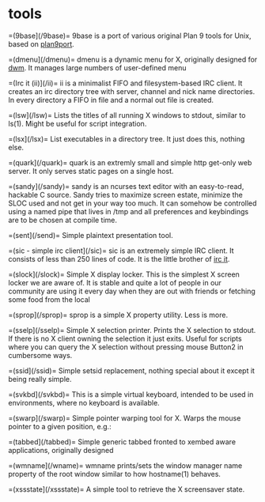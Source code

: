 tools
=====

=(9base](/9base)=
    9base is a port of various original Plan 9 tools for Unix, based on
[plan9port](http://swtch.com/plan9port/).

=(dmenu](/dmenu)=
    dmenu is a dynamic menu for X, originally designed for
[dwm](http://dwm.suckless.org/). It manages large numbers of user-defined menu

=(Irc it (ii)](/ii)=
    ii is a minimalist FIFO and filesystem-based IRC client. It creates an irc directory tree with server, channel and nick name directories. In every directory a FIFO in file and a normal out file is created.

=(lsw](/lsw)=
    Lists the titles of all running X windows to stdout, similar to ls(1). Might be
useful for script integration.

=(lsx](/lsx)=
    List executables in a directory tree. It just does this, nothing else.

=(quark](/quark)=
    quark is an extremly small and simple http get-only web server. It only serves static pages on a single host.

=(sandy](/sandy)=
    sandy is an ncurses text editor with an easy-to-read, hackable C source. Sandy tries to maximize screen estate, minimize the SLOC used and not get in your way too much. It can somehow be controlled using a named pipe that lives in /tmp and all preferences and keybindings are to be chosen at compile time.

=(sent](/send)=
    Simple plaintext presentation tool.

=(sic - simple irc client](/sic)=
    sic is an extremely simple IRC client. It consists of less than 250 lines of code. It is the little brother of [irc it](/ii).

=(slock](/slock)=
    Simple X display locker. This is the simplest X screen locker we are
aware of. It is stable and quite a lot of people in our community are using it
every day when they are out with friends or fetching some food from the local

=(sprop](/sprop)=
    sprop is a simple X property utility. Less is more.

=(sselp](/sselp)=
    Simple X selection printer. Prints the X selection to stdout. If there is no X
client owning the selection it just exits. Useful for scripts where you can
query the X selection without pressing mouse Button2 in cumbersome ways.

=(ssid](/ssid)=
    Simple setsid replacement, nothing special about it except it being really simple.

=(svkbd](/svkbd)=
    This is a simple virtual keyboard, intended to be used in environments,
where no keyboard is available.

=(swarp](/swarp)=
    Simple pointer warping tool for X. Warps the mouse pointer to a given position, e.g.:

=(tabbed](/tabbed)=
    Simple generic tabbed fronted to xembed aware applications, originally designed

=(wmname](/wname)=
    wmname prints/sets the window manager name property of the root window similar
to how hostname(1) behaves.

=(xssstate](/xssstate)=
    A simple tool to retrieve the X screensaver state.
